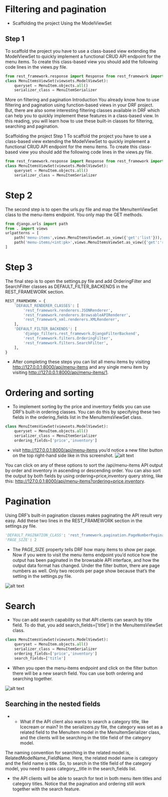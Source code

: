#
# Filtering and pagination

- Scaffolding the project Using the ModelViewSet

## Step 1
To scaffold the project you have to use a class-based view extending the ModelViewSet to quickly implement a functional CRUD API endpoint for the menu items. To create this class-based view you should add the following code lines in the views.py file. 

```python
from rest_framework.response import Response from rest_framework import viewsets from .models import MenuItem from .serializers import MenuItemSerializer  
class MenuItemsViewSet(viewsets.ModelViewSet):
    queryset = MenuItem.objects.all()
    serializer_class = MenuItemSerializer
```


More on filtering and pagination
Introduction 
You already know how to use filtering and pagination using function-based views in your DRF project. But, there are also some interesting filtering classes available in DRF which can help you to quickly implement these features in a class-based view. In this reading, you will learn how to use these built-in classes for filtering, searching and pagination. 

Scaffolding the project
Step 1
To scaffold the project you have to use a class-based view extending the ModelViewSet to quickly implement a functional CRUD API endpoint for the menu items. To create this class-based view you should add the following code lines in the views.py file. 


```python
from rest_framework.response import Response from rest_framework import viewsets from .models import MenuItem from .serializers import MenuItemSerializer  
class MenuItemsViewSet(viewsets.ModelViewSet):
    queryset = MenuItem.objects.all()
    serializer_class = MenuItemSerializer
```
# Step 2
The second step is to open the urls.py file and map the MenuItemViewSet class to the menu-items endpoint. You only map the GET methods.

```python
from django.urls import path 
from . import views 
urlpatterns = [ 
    path('menu-items',views.MenuItemsViewSet.as_view({'get':'list'})),
    path('menu-items/<int:pk>',views.MenuItemsViewSet.as_view({'get':'retrieve'})),
]
```

# Step 3
The final step is to open the settings.py file and add OrderingFilter and SearchFilter classes as DEFAULT_FILTER_BACKENDS in the REST_FRAMEWORK section. 

```python
REST_FRAMEWORK = {
    'DEFAULT_RENDERER_CLASSES': [
        'rest_framework.renderers.JSONRenderer',
        'rest_framework.renderers.BrowsableAPIRenderer',
        'rest_framework_xml.renderers.XMLRenderer',
    ],
    'DEFAULT_FILTER_BACKENDS': [
        'django_filters.rest_framework.DjangoFilterBackend',
        'rest_framework.filters.OrderingFilter',
        'rest_framework.filters.SearchFilter',
    ],
}
```

- After completing these steps you can list all menu items by visiting http://127.0.0.1:8000/api/menu-items and any single menu item by visiting http://127.0.0.1:8000/api/menu-items/1.

# Ordering and sorting

- To implement sorting by the price and inventory fields you can use DRF’s built-in ordering classes. You can do this by specifying these two fields in the ordering_fields list in the MenuItemsViewSet class.

```py
class MenuItemsViewSet(viewsets.ModelViewSet):
    queryset = MenuItem.objects.all()
    serializer_class = MenuItemSerializer
    ordering_fields=['price','inventory']
```

- visit http://127.0.0.1:8000/api/menu-items you’d notice a new filter button on the top right-hand side like in this screenshot.
![alt text](image-17.png)

You can click on any of these options to sort the /api/menu-items API output by order and inventory in ascending or descending order. You can also sort the output by both fields by using ordering=price,inventory query string, like this: http://127.0.0.1:8000/api/menu-items?ordering=price,inventory.

#
# Pagination
Using DRF’s built-in pagination classes makes paginating the API result very easy. Add these two lines in the REST_FRAMEWORK section in the settings.py file.

```py
'DEFAULT_PAGINATION_CLASS': 'rest_framework.pagination.PageNumberPagination',
'PAGE_SIZE': 2
```

- The PAGE_SIZE property tells DRF how many items to show per page. Now if you were to visit the menu items endpoint you’d notice how the output has been paginated in the browsable API interface, and how the output data format has changed. Under the filter button, there are page numbers as well. Only two records per page show because that’s the setting in the settings.py file.

![alt text](image-18.png)

# Search
- You can add search capability so that API clients can search by title field. To do that, you add search_fields=['title'] in the MenuItemsViewSet class.
```py
class MenuItemsViewSet(viewsets.ModelViewSet):
    queryset = MenuItem.objects.all()
    serializer_class = MenuItemSerializer
    ordering_fields=['price','inventory']
    search_fields=['title']
```

- When you open the menu-items endpoint and click on the filter button there will be a new search field. You can use both ordering and searching together.

![alt text](image-19.png)

## Searching in the nested fields
- - What if the API client also wants to search a category title, like Icecream or main? In the serializers.py file, the category was set as a related field to the MenuItem model in the MenuItemSerializer class, and the clients will be searching in the title field of the category model. 

The naming convention for searching in the related model is, RelatedModelName_FieldName. Here, the related model name is category and the field name is title.   So, to search in the title field of the category model, you need to pass  category__title in the search_fields list.

- the API clients will be able to search for text in both menu item titles and category titles. Notice that the pagination and ordering still work together with the search feature. 
